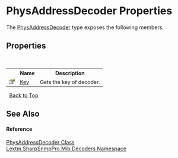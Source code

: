 # PhysAddressDecoder Properties
 

The <a href="T_Lextm_SharpSnmpPro_Mib_Decoders_PhysAddressDecoder">PhysAddressDecoder</a> type exposes the following members.


## Properties
&nbsp;<table><tr><th></th><th>Name</th><th>Description</th></tr><tr><td>![Public property](media/pubproperty.gif "Public property")</td><td><a href="P_Lextm_SharpSnmpPro_Mib_Decoders_PhysAddressDecoder_Key">Key</a></td><td>
Gets the key of decoder.</td></tr></table>&nbsp;
<a href="#physaddressdecoder-properties">Back to Top</a>

## See Also


#### Reference
<a href="T_Lextm_SharpSnmpPro_Mib_Decoders_PhysAddressDecoder">PhysAddressDecoder Class</a><br /><a href="N_Lextm_SharpSnmpPro_Mib_Decoders">Lextm.SharpSnmpPro.Mib.Decoders Namespace</a><br />